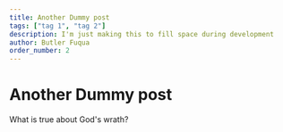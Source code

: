 ```yaml
---
title: Another Dummy post
tags: ["tag 1", "tag 2"]
description: I'm just making this to fill space during development
author: Butler Fuqua
order_number: 2
---
```


# Another Dummy post

What is true about God's wrath?